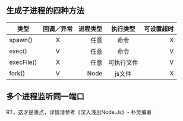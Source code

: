 
## 生成子进程的四种方法

| 类型           | 回调／异常       | 进程类型 |   执行类型  | 可设置超时 |
| ------------- |:-------------:| -----:|:-------------:| -----:|
| spawn()       |       X       |  任意   |     命令     |   X   |
| exec()        |       V       |  任意   |     命令     |   V   |
| execFile()    |       X       |  任意   |   可执行文件  |   V   |
| fork()        |       V       |  Node  |    js文件    |   X   |

## 多个进程监听同一端口

RT，这才是重点，详情请参考《深入浅出Node.Js》- 朴灵编著